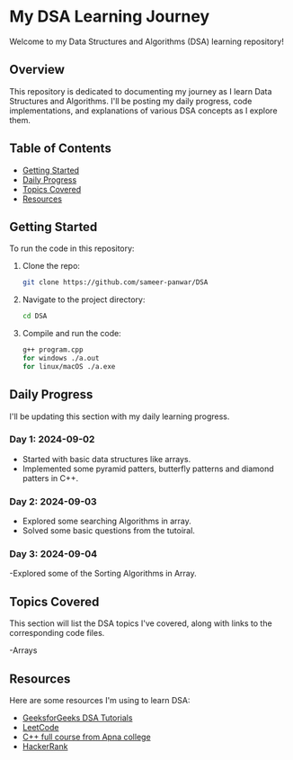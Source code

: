 # My DSA Learning Journey

Welcome to my Data Structures and Algorithms (DSA) learning repository! 

## Overview

This repository is dedicated to documenting my journey as I learn Data Structures and Algorithms. I'll be posting my daily progress, code implementations, and explanations of various DSA concepts as I explore them.

## Table of Contents

- [Getting Started](#getting-started)
- [Daily Progress](#daily-progress)
- [Topics Covered](#topics-covered)
- [Resources](#resources)

## Getting Started

To run the code in this repository:

1. Clone the repo:
    ```bash
    git clone https://github.com/sameer-panwar/DSA
    ```
2. Navigate to the project directory:
    ```bash
    cd DSA
    ```
3. Compile and run the code:
    ```bash
    g++ program.cpp
    for windows ./a.out
    for linux/macOS ./a.exe

    ```

## Daily Progress

I'll be updating this section with my daily learning progress.

### Day 1: 2024-09-02
- Started with basic data structures like arrays.
- Implemented some pyramid patters, butterfly patterns and diamond patters in C++.

### Day 2: 2024-09-03
- Explored some searching Algorithms in array.
- Solved some basic questions from the tutoiral.

### Day 3: 2024-09-04
-Explored some of the Sorting Algorithms in Array.




## Topics Covered

This section will list the DSA topics I've covered, along with links to the corresponding code files.

-Arrays



## Resources

Here are some resources I'm using to learn DSA:

- [GeeksforGeeks DSA Tutorials](https://www.geeksforgeeks.org/data-structures/)
- [LeetCode](https://leetcode.com/)
- [C++ full course from Apna college](https://www.youtube.com/playlist?list=PLfqMhTWNBTe0b2nM6JHVCnAkhQRGiZMSJ)
- [HackerRank](https://www.hackerrank.com/domains/data-structures)
